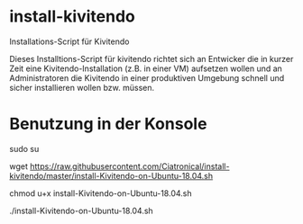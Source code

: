# install-kivitendo
Installations-Script für Kivitendo

Dieses Installtions-Script für kivitendo richtet sich an Entwicker die in kurzer Zeit eine Kivitendo-Installation (z.B. in einer VM) aufsetzen wollen und an Administratoren die Kivitendo in einer produktiven Umgebung schnell und sicher installieren wollen bzw. müssen.

# Benutzung in der Konsole

sudo su

wget https://raw.githubusercontent.com/Ciatronical/install-kivitendo/master/install-Kivitendo-on-Ubuntu-18.04.sh 

chmod u+x install-Kivitendo-on-Ubuntu-18.04.sh

./install-Kivitendo-on-Ubuntu-18.04.sh
